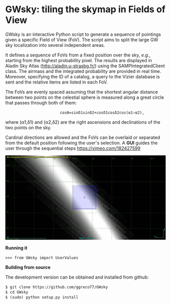 # GWsky: tiling the skymap in Fields of View
                             
GWsky is an interactive Python script to generate a sequence of pointings given a specific Field of View (FoV).
The script aims to split the large GW sky localization into several independent areas.

It defines a sequence of FoVs from a fixed position over the sky, *e.g*., starting from the highest probability pixel. 
The results are displayed in Aladin Sky Atlas (http://aladin.u-strasbg.fr/) using the SAMPIntegratedClient class.
The airmass and the integrated probability are provided in real time. Moreover, specifying the ID of a catalog, a query to the Vizier database is sent and the relative items are listed in each FoV. 
    
The FoVs are evenly spaced assuming that the shortest angular distance between two points on the celestial sphere is measured along a great circle that passes through both of them:

                            cosθ=sinδ1sinδ2+cosδ1cosδ2cos(α1−α2), 
where (α1,δ1) and (α2,δ2) are the right ascensions and declinations of the two points on the sky.

Cardinal directions are allowed and the FoVs can be overlaid or separated from the default position following the user's selection. 
A **GUI** guides the user through the sequential steps
                            https://vimeo.com/182427599

![alt tag](GWsky.gif)

**Running it**

    >>> from GWsky import UserValues
    
**Building from source**

The development version can be obtained and installed from github:

    $ git clone https://github.com/ggreco77/GWsky
    $ cd GWsky
    $ (sudo) python setup.py install



